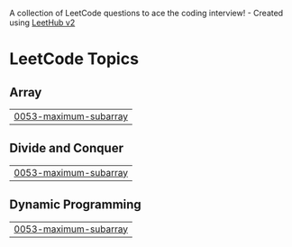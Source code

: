 A collection of LeetCode questions to ace the coding interview! - Created using [LeetHub v2](https://github.com/arunbhardwaj/LeetHub-2.0)
<!---LeetCode Topics Start-->
# LeetCode Topics
## Array
|  |
| ------- |
| [0053-maximum-subarray](https://github.com/yaswanthi243/leetcode/tree/master/0053-maximum-subarray) |
## Divide and Conquer
|  |
| ------- |
| [0053-maximum-subarray](https://github.com/yaswanthi243/leetcode/tree/master/0053-maximum-subarray) |
## Dynamic Programming
|  |
| ------- |
| [0053-maximum-subarray](https://github.com/yaswanthi243/leetcode/tree/master/0053-maximum-subarray) |
<!---LeetCode Topics End-->